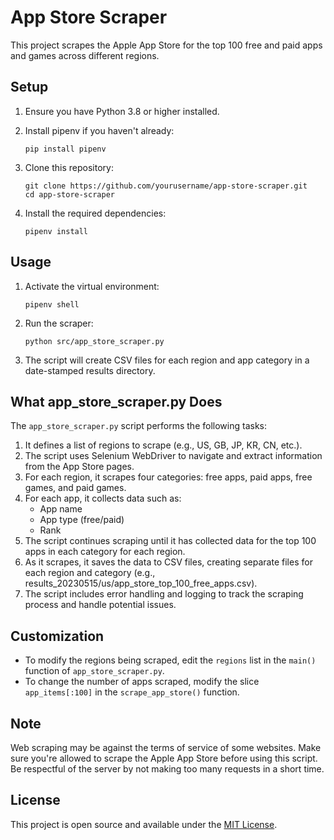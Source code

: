 # App Store Scraper

This project scrapes the Apple App Store for the top 100 free and paid apps and games across different regions.

## Setup

1. Ensure you have Python 3.8 or higher installed.

2. Install pipenv if you haven't already:
   ```shell
   pip install pipenv
   ```

3. Clone this repository:
   ```shell
   git clone https://github.com/yourusername/app-store-scraper.git
   cd app-store-scraper
   ```

4. Install the required dependencies:
   ```shell
   pipenv install
   ```

## Usage

1. Activate the virtual environment:
   ```shell
   pipenv shell
   ```

2. Run the scraper:
   ```shell
   python src/app_store_scraper.py
   ```

3. The script will create CSV files for each region and app category in a date-stamped results directory.

## What app_store_scraper.py Does

The `app_store_scraper.py` script performs the following tasks:

1. It defines a list of regions to scrape (e.g., US, GB, JP, KR, CN, etc.).
2. The script uses Selenium WebDriver to navigate and extract information from the App Store pages.
3. For each region, it scrapes four categories: free apps, paid apps, free games, and paid games.
4. For each app, it collects data such as:
   - App name
   - App type (free/paid)
   - Rank
5. The script continues scraping until it has collected data for the top 100 apps in each category for each region.
6. As it scrapes, it saves the data to CSV files, creating separate files for each region and category (e.g., results_20230515/us/app_store_top_100_free_apps.csv).
7. The script includes error handling and logging to track the scraping process and handle potential issues.

## Customization

- To modify the regions being scraped, edit the `regions` list in the `main()` function of `app_store_scraper.py`.
- To change the number of apps scraped, modify the slice `app_items[:100]` in the `scrape_app_store()` function.

## Note

Web scraping may be against the terms of service of some websites. Make sure you're allowed to scrape the Apple App Store before using this script. Be respectful of the server by not making too many requests in a short time.

## License

This project is open source and available under the [MIT License](LICENSE).